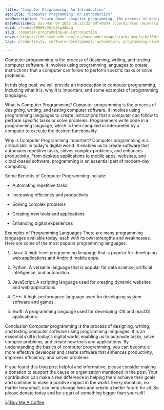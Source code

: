 ```yaml
---
title: "Computer Programming: An Introduction"
seoTitle: "Computer Programming: An Introduction"
seoDescription: "Learn about computer programming, the process of designing, writing, and testing computer software using programming languages."
datePublished: Sat Mar 04 2023 16:22:22 GMT+0000 (Coordinated Universal Time)
cuid: cleu6ab69000c08jo0tgd8maq
slug: computer-programming-an-introduction
cover: https://cdn.hashnode.com/res/hashnode/image/stock/unsplash/18NfsFU0qmU/upload/43f1d41f28c92db3b082d62e965d5bd9.jpeg
tags: productivity, software-development, automation, programming-ciovqvfcb008mb253jrczo9ye, computer-programming

---
```


Computer programming is the process of designing, writing, and testing computer software. It involves using programming languages to create instructions that a computer can follow to perform specific tasks or solve problems.

In this blog post, we will provide an introduction to computer programming, including what it is, why it is important, and some examples of programming languages.

What is Computer Programming? Computer programming is the process of designing, writing, and testing computer software. It involves using programming languages to create instructions that a computer can follow to perform specific tasks or solve problems. Programmers write code in a programming language, which is then compiled or interpreted by a computer to execute the desired functionality.

Why is Computer Programming Important? Computer programming is a critical skill in today's digital world. It enables us to create software that automates repetitive tasks, solves complex problems, and enhances productivity. From desktop applications to mobile apps, websites, and cloud-based software, programming is an essential part of modern-day computing.

Some Benefits of Computer Programming include:

* Automating repetitive tasks
    
* Increasing efficiency and productivity
    
* Solving complex problems
    
* Creating new tools and applications
    
* Enhancing digital experiences
    

Examples of Programming Languages There are many programming languages available today, each with its own strengths and weaknesses. Here are some of the most popular programming languages:

1. Java: A high-level programming language that is popular for developing web applications and Android mobile apps.
    
2. Python: A versatile language that is popular for data science, artificial intelligence, and automation.
    
3. JavaScript: A scripting language used for creating dynamic websites and web applications.
    
4. C++: A high-performance language used for developing system software and games.
    
5. Swift: A programming language used for developing iOS and macOS applications.
    

Conclusion Computer programming is the process of designing, writing, and testing computer software using programming languages. It is an essential skill in today's digital world, enabling us to automate tasks, solve complex problems, and create new tools and applications. By understanding the basics of computer programming, you can become a more effective developer and create software that enhances productivity, improves efficiency, and solves problems.

If you found this blog post helpful and informative, please consider making a donation to support the cause or organization mentioned in the post. Your contribution can make a real difference in helping them achieve their goals and continue to make a positive impact in the world. Every donation, no matter how small, can help change lives and create a better future for all. So please donate today and be a part of something bigger than yourself!

[![Buy Me A Coffee](https://cdn.buymeacoffee.com/buttons/default-black.png)](https://www.buymeacoffee.com/yelk11)
